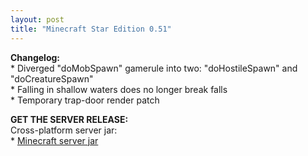 ```yaml
---
layout: post
title: "Minecraft Star Edition 0.51"
---
```


**Changelog:**<br>
\* Diverged "doMobSpawn" gamerule into two: "doHostileSpawn" and "doCreatureSpawn"<br>
\* Falling in shallow waters does no longer break falls<br>
\* Temporary trap-door render patch<br>

**GET THE SERVER RELEASE:**<br>
Cross-platform server jar:<br>
\* [Minecraft server jar](https://github.com/star-edition/star_edition-piston-meta/raw/master/0.51/star_edition0.51_server.jar)<br>
